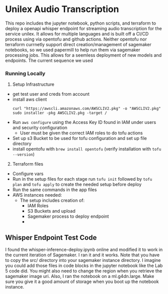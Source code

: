 # Unilex Audio Transcription

This repo includes the jupyter notebook, python scripts, and terraform to deploy a openapi whisper endpoint for streaming 
audio transcription for the service unilex. It allows for multiple languages and is built off a CI/CD process using via 
opentofu and github actions. Neither opentofu nor terraform currnetly support direct creation/management of sagemaker notebooks,
so we used papermill to help run them via sagemaker processing jobs. This allows for a seemless deployment of new models and endpoints. 
The current sequence we used 

### Running Locally

1. Setup Infrastructure
 - get test user and creds from account
 - install aws client
    ```
   curl "https://awscli.amazonaws.com/AWSCLIV2.pkg" -o "AWSCLIV2.pkg"
    sudo installer -pkg AWSCLIV2.pkg -target / 
   ```
 - Run ```aws configure``` using the Access Key ID found in IAM under users and security configuration
   - User must be given the correct IAM roles to do tofu actions
 - Set up s3 Bucket to be used for tofu configuration and set up file directory
 - install opentofu with ```brew install opentofu``` (verify installation with ```tofu --version```)

2. Terraform files
 - Configure vars
 - Run in the setup files for each stage run ```tofu init``` followed by ```tofu plan``` and ```tofu apply``` to create the needed setup before deploy
 - Run the same commands in the app files
 - AWS instances needed:
   - The setup includes creation of:
     - IAM Roles
     - S3 Buckets and upload
     - Sagemaker process to deploy endpoint
     - 
## Whisper Endpoint Test Code
I found the whisper-inference-deploy.ipynb online and modified it to work in the current iteration of Sagemaker. I ran it and it works. Note that you have to copy the src/ directory into your sagemaker instance directory. I imagine you could add those files in code blocks in the jupyter notebook like the Lab 5 code did. You might also need to change the region when you retrieve the sagemaker image uri. Also, I ran the notebook on a ml.g4dn.large. Make sure you give it a good amount of storage when you boot up the notebook instance.
